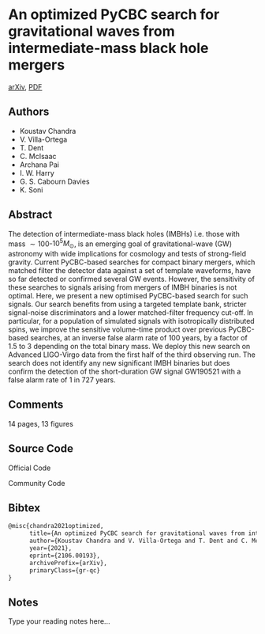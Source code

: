 
# An optimized PyCBC search for gravitational waves from intermediate-mass black hole mergers

[arXiv](https://arxiv.org/abs/2106.0193), [PDF](https://arxiv.org/pdf/2106.0193.pdf)

## Authors

- Koustav Chandra
- V. Villa-Ortega
- T. Dent
- C. McIsaac
- Archana Pai
- I. W. Harry
- G. S. Cabourn Davies
- K. Soni

## Abstract

The detection of intermediate-mass black holes (IMBHs) i.e. those with mass $\sim 100$-$10^5 M_\odot$, is an emerging goal of gravitational-wave (GW) astronomy with wide implications for cosmology and tests of strong-field gravity. Current PyCBC-based searches for compact binary mergers, which matched filter the detector data against a set of template waveforms, have so far detected or confirmed several GW events. However, the sensitivity of these searches to signals arising from mergers of IMBH binaries is not optimal. Here, we present a new optimised PyCBC-based search for such signals. Our search benefits from using a targeted template bank, stricter signal-noise discriminators and a lower matched-filter frequency cut-off. In particular, for a population of simulated signals with isotropically distributed spins, we improve the sensitive volume-time product over previous PyCBC-based searches, at an inverse false alarm rate of 100 years, by a factor of 1.5 to 3 depending on the total binary mass. We deploy this new search on Advanced LIGO-Virgo data from the first half of the third observing run. The search does not identify any new significant IMBH binaries but does confirm the detection of the short-duration GW signal GW190521 with a false alarm rate of 1 in 727 years.

## Comments

14 pages, 13 figures

## Source Code

Official Code



Community Code



## Bibtex

```tex
@misc{chandra2021optimized,
      title={An optimized PyCBC search for gravitational waves from intermediate-mass black hole mergers}, 
      author={Koustav Chandra and V. Villa-Ortega and T. Dent and C. McIsaac and Archana Pai and I. W. Harry and G. S. Cabourn Davies and K. Soni},
      year={2021},
      eprint={2106.00193},
      archivePrefix={arXiv},
      primaryClass={gr-qc}
}
```

## Notes

Type your reading notes here...

